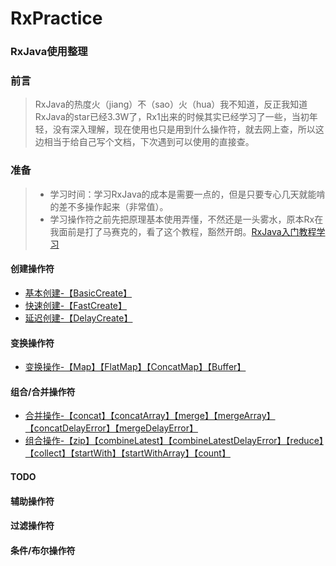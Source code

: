 # RxPractice
### RxJava使用整理

### 前言
> RxJava的热度火（jiang）不（sao）火（hua）我不知道，反正我知道RxJava的star已经3.3W了，Rx1出来的时候其实已经学习了一些，当初年轻，没有深入理解，现在使用也只是用到什么操作符，就去网上查，所以这边相当于给自己写个文档，下次遇到可以使用的直接查。
### 准备
> - 学习时间：学习RxJava的成本是需要一点的，但是只要专心几天就能啃的差不多操作起来（非常值）。
> - 学习操作符之前先把原理基本使用弄懂，不然还是一头雾水，原本Rx在我面前是打了马赛克的，看了这个教程，豁然开朗。[RxJava入门教程学习](https://www.jianshu.com/u/c50b715ccaeb)
#### 创建操作符
- [基本创建-【BasicCreate】](https://github.com/LiangLuDev/RxPractice/blob/b78b5ab5145778c877a9e1820673a0dc34708732/app/src/main/java/com/luliang/rxpractice/operators/create/BasisCreate.java)
- [快速创建-【FastCreate】](https://github.com/LiangLuDev/RxPractice/blob/b78b5ab5145778c877a9e1820673a0dc34708732/app/src/main/java/com/luliang/rxpractice/operators/create/FastCreate.java)
- [延迟创建-【DelayCreate】](https://github.com/LiangLuDev/RxPractice/blob/b78b5ab5145778c877a9e1820673a0dc34708732/app/src/main/java/com/luliang/rxpractice/operators/create/DelayCreate.java)
#### 变换操作符
- [变换操作-【Map】【FlatMap】【ConcatMap】【Buffer】](https://github.com/LiangLuDev/RxPractice/blob/7aeebc20d3ae2d8dd05eb6e87ea145a7f06950f1/app/src/main/java/com/luliang/rxpractice/operators/transform/Transform.java)
#### 组合/合并操作符
- [合并操作-【concat】【concatArray】【merge】【mergeArray】【concatDelayError】【mergeDelayError】](https://github.com/LiangLuDev/RxPractice/blob/eddb9c9a55f4024422f62d4586f277b65989a1a9/app/src/main/java/com/luliang/rxpractice/operators/combine/ObservablesMerge.java)
- [组合操作-【zip】【combineLatest】【combineLatestDelayError】【reduce】【collect】【startWith】【startWithArray】【count】](https://github.com/LiangLuDev/RxPractice/blob/eddb9c9a55f4024422f62d4586f277b65989a1a9/app/src/main/java/com/luliang/rxpractice/operators/combine/ObservablesCombine.java)
#### TODO
#### 辅助操作符
#### 过滤操作符
#### 条件/布尔操作符
